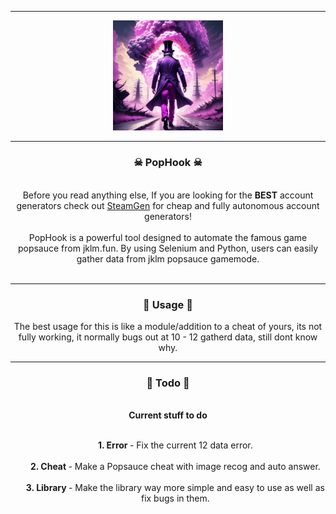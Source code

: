 -----

<p align="center">
  <img src="./.ignore/pophook.png" style="width: 35%; height: auto;">
</p>

-----
### <p align="center">☠ PopHook ☠</p>

<p align="center" >
    <br>
    Before you read anything else, If you are looking for the <strong>BEST</strong> account generators check out <a href="https://discord.gg/NNzMbvzEeB">SteamGen</a> for cheap and fully autonomous account generators!
    <br><br>
    PopHook is a powerful tool designed to automate the famous game popsauce from jklm.fun. By using Selenium and Python, users can easily gather data from jklm popsauce gamemode.
    <br><br>
</p>

-----
### <p align="center">🧪 Usage 🧪</p>

<p align="center" >
The best usage for this is like a module/addition to a cheat of yours, its not fully working, it normally bugs out at 10 - 12 gatherd data, still dont know why.
</p>

-----
### <p align="center">🧧 Todo 🧧</p>

<div align="center">
    <br>
    <strong>Current stuff to do</strong><br><br>
    <ol>
        <strong>1. Error </strong> - Fix the current 12 data error.<br><br>
        <strong>2. Cheat </strong> - Make a Popsauce cheat with image recog and auto answer.<br><br>
        <strong>3. Library </strong> - Make the library way more simple and easy to use as well as fix bugs in them.<br><br>
    </ol>
</div>
    <p align="center">
